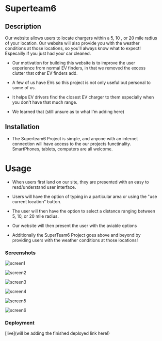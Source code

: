 # Superteam6 

## Description

Our website allows users to locate chargers within a 5, 10 , or 20 mile radius of your location. Our website will also provide you with the weather conditions at those locations, so you'll always know what to expect! Especailly if you just had your car cleaned.

- Our motivation for building this website is to improve the user  experience from normal EV finders, in that we removed the excess clutter that other EV finders add. 

- A few of us have EVs so this project is not only useful but personal to some of us.

- It helps EV drivers find the closest EV charger to them especially when you don't have that much range.

- We learned that (still unsure as to what I'm adding here)

## Installation

- The Superteam6 Project is simple, and anyone with an internet connection will have access to the our projects functinality. SmartPhones, tablets, computers are all welcome.

# Usage 

- When users first land on our site, they are presented with an easy to read/understand user interface.

- Users will have the option of typing in a particular area or using the "use current location" button.

- The user will then have the option to select a distance ranging between 5, 10, or 20 mile radius.

- Our website will then present the user with the aviable options

- Additionally the SuperTeam6 Project goes above and beyond by providing users with the weather conditions at those locations!

### Screenshots
![screen1](./assets/screenshots/Screenshot%202023-12-17%20at%202.05.15 PM.png)

![screen2](./assets/screenshots/Screenshot%202023-12-17%20at%202.05.54 PM.png)

![screen3](./assets/screenshots/Screenshot%202023-12-17%20at%202.06.12 PM.png)

![screen4](./assets/screenshots/Screenshot%202023-12-17%20at%202.06.40 PM.png)

![screen5](./assets/screenshots/Screenshot%202023-12-17%20at%202.06.58 PM.png)

![screen6](./assets/screenshots/Screenshot%202023-12-17%20at%202.07.11 PM.png)

### Deployment
[live](will be adding the finished deployed link here!)